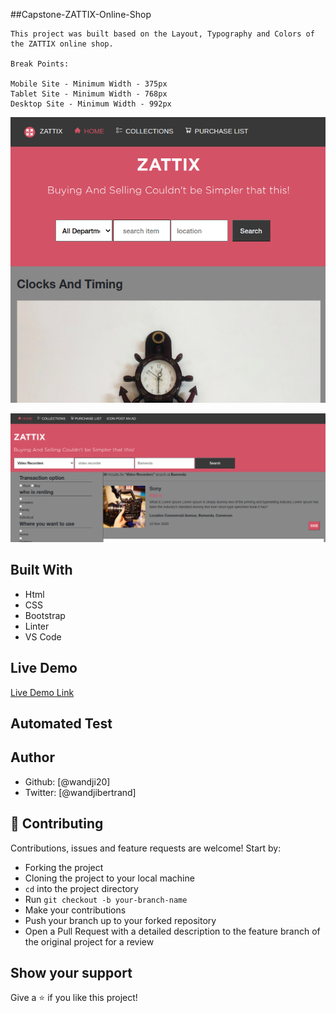##Capstone-ZATTIX-Online-Shop

    This project was built based on the Layout, Typography and Colors of the ZATTIX online shop.

    Break Points:

    Mobile Site - Minimum Width - 375px
    Tablet Site - Minimum Width - 768px
    Desktop Site - Minimum Width - 992px

![Screenshot](assets/home.png/ "Homepage Screenshot of Tablet Viewport")

![Screenshot](assets/item.png "Items Page Screenshot of Tablet Viewport")

## Built With

- Html
- CSS
- Bootstrap
- Linter
- VS Code

## Live Demo

[Live Demo Link]()

## Automated Test

## Author

- Github: [@wandji20]
- Twitter: [@wandjibertrand]

## 🤝 Contributing

Contributions, issues and feature requests are welcome! Start by:

- Forking the project
- Cloning the project to your local machine
- `cd` into the project directory
- Run `git checkout -b your-branch-name`
- Make your contributions
- Push your branch up to your forked repository
- Open a Pull Request with a detailed description to the feature branch of the original project for a review

## Show your support

Give a :star: if you like this project!

